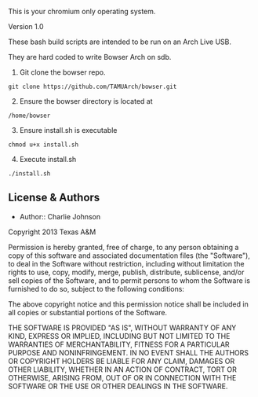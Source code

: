 This is your chromium only operating system.

Version 1.0

These bash build scripts are intended to be run on an Arch Live USB. 

They are hard coded to write Bowser Arch on sdb.

1) Git clone the bowser repo.
```
git clone https://github.com/TAMUArch/bowser.git
```

2) Ensure the bowser directory is located at 
```
/home/bowser
```
3) Ensure install.sh is executable
```
chmod u+x install.sh
```
4) Execute install.sh
```
./install.sh
```

License & Authors
-----------------
- Author:: Charlie Johnson

Copyright 2013 Texas A&M

Permission is hereby granted, free of charge, to any person obtaining a copy
of this software and associated documentation files (the "Software"), to deal
in the Software without restriction, including without limitation the rights
to use, copy, modify, merge, publish, distribute, sublicense, and/or sell
copies of the Software, and to permit persons to whom the Software is
furnished to do so, subject to the following conditions:

The above copyright notice and this permission notice shall be included in
all copies or substantial portions of the Software.

THE SOFTWARE IS PROVIDED "AS IS", WITHOUT WARRANTY OF ANY KIND, EXPRESS OR
IMPLIED, INCLUDING BUT NOT LIMITED TO THE WARRANTIES OF MERCHANTABILITY,
FITNESS FOR A PARTICULAR PURPOSE AND NONINFRINGEMENT. IN NO EVENT SHALL THE
AUTHORS OR COPYRIGHT HOLDERS BE LIABLE FOR ANY CLAIM, DAMAGES OR OTHER
LIABILITY, WHETHER IN AN ACTION OF CONTRACT, TORT OR OTHERWISE, ARISING FROM,
OUT OF OR IN CONNECTION WITH THE SOFTWARE OR THE USE OR OTHER DEALINGS IN
THE SOFTWARE.
